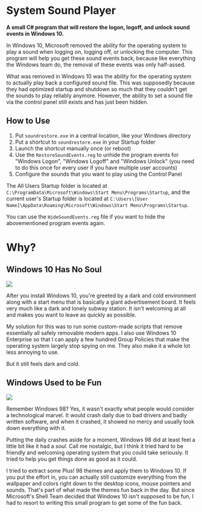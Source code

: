 # System Sound Player
**A small C# program that will restore the logon, logoff, and unlock sound events in Windows 10.**

In Windows 10, Microsoft removed the ability for the operating system to play a sound when logging on, logging off, or unlocking the computer. This program will help you get these sound events back, because like everything the Windows team do, the removal of these events was only half-assed.

What was removed in Windows 10 was the ability for the operating system to actually play back a configured sound file. This was supposedly because they had optimized startup and shutdown so much that they couldn't get the sounds to play reliably anymore. However, the ability to set a sound file via the control panel still exists and has just been hidden.

## How to Use
1. Put `soundrestore.exe` in a central location, like your Windows directory
1. Put a shortcut to `soundrestore.exe` in your Startup folder
1. Launch the shortcut manually once (or reboot)
1. Use the `RestoreSoundEvents.reg` to unhide the program events for "Windows Logon", "Windows Logoff" and "Windows Unlock" (you need to do this once for every user if you have multiple user accounts)
1. Configure the sounds that you want to play using the Control Panel

The All Users Startup folder is located at `C:\ProgramData\Microsoft\Windows\Start Menu\Programs\Startup`, and the current user's Startup folder is located at `C:\Users\[User Name]\AppData\Roaming\Microsoft\Windows\Start Menu\Programs\Startup`.

You can use the `HideSoundEvents.reg` file if you want to hide the abovementioned program events again.

# Why?
## Windows 10 Has No Soul
![](https://i.ibb.co/Cbw576Y/W10-Laptop-Start-Mini-Start-16x9-en-US-042315.png)

After you install Windows 10, you're greeted by a dark and cold environment along with a start menu that is basically a giant advertisement board. It feels very much like a dark and lonely subway station. It isn't welcoming at all and makes you want to leave as quickly as possible.

My solution for this was to run some custom-made scripts that remove essentially all safely removable modern apps. I also use Windows 10 Enterprise so that I can apply a few hundred Group Policies that make the operating system largely stop spying on me. They also make it a whole lot less annoying to use.

But it still feels dark and cold.

## Windows Used to be Fun
![](https://i.ibb.co/D19Gr94/Annotation-2020-10-16-150202.jpg)

Remember Windows 98? Yes, it wasn't exactly what people would consider a technological marvel. It would crash daily due to bad drivers and badly written software, and when it crashed, it showed no mercy and usually took down everything with it.

Putting the daily crashes aside for a moment, Windows 98 did at least feel a little bit like it had a *soul*. Call me nostalgic, but I think it tried hard to be friendly and welcoming operating system that you could take seriously. It tried to help you get things done as good as it could.

I tried to extract some Plus! 98 themes and apply them to Windows 10. If you put the effort in, you can actually still customize everything from the wallpaper and colors right down to the desktop icons, mouse pointers and sounds.  That's part of what made the themes fun back in the day. But since Microsoft's Shell Team decided that Windows 10 isn't supposed to be fun, I had to resort to writing this small program to get some of the fun back.
